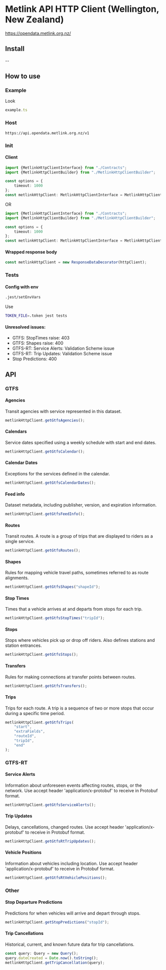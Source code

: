 # Metlink API HTTP Client (Wellington, New Zealand)
https://opendata.metlink.org.nz/

## Install

--

## How to use

### Example

Look
```ts
example.ts
```

### Host
```
https://api.opendata.metlink.org.nz/v1
```
### Init


#### Client

```ts
import {MetlinkHttpClientInterface} from "./Contracts";
import {MetlinkHttpClientBuilder} from "./MetlinkHttpClientBuilder";

const options = {
    timeout: 1000
};
const metlinkHttpClient: MetlinkHttpClientInterface = MetlinkHttpClientBuilder.buildWithAxios(token, options);
```
OR
```ts
import {MetlinkHttpClientInterface} from "./Contracts";
import {MetlinkHttpClientBuilder} from "./MetlinkHttpClientBuilder";

const options = {
    timeout: 1000
};
const metlinkHttpClient: MetlinkHttpClientInterface = MetlinkHttpClientBuilder.buildWithAxiosAndDecorate(token, options);
```
#### Wrapped response body

```ts
const metlinkHttpClient = new ResponseDataDecorator(httpClient);
```

### Tests

#### Config with env

```bash
.jest/setEnvVars
```
Use
```bash
TOKEN_FILE=.token jest tests
```

#### Unresolved issues:
- GTFS: StopTimes raise: 403
- GTFS: Shapes raise: 400
- GTFS-RT: Service Alerts: Validation Scheme issue
- GTFS-RT: Trip Updates: Validation Scheme issue
- Stop Predictions: 400

## API

### GTFS

#### Agencies

Transit agencies with service represented in this dataset.

```ts
metlinkHttpClient.getGtfsAgencies();
```

#### Calendars

Service dates specified using a weekly schedule with start and end dates.

```ts
metlinkHttpClient.getGtfsCalendar();
```

#### Calendar Dates

Exceptions for the services defined in the calendar.

```ts
metlinkHttpClient.getGtfsCalendarDates();
```

#### Feed info

Dataset metadata, including publisher, version, and expiration information.

```ts
metlinkHttpClient.getGtfsFeedInfo();
```

#### Routes
Transit routes. A route is a group of trips that are displayed to riders as a single service.

```ts
metlinkHttpClient.getGtfsRoutes();
```

#### Shapes

Rules for mapping vehicle travel paths, sometimes referred to as route alignments.

```ts
metlinkHttpClient.getGtfsShapes("shapeId");
```

#### Stop Times

Times that a vehicle arrives at and departs from stops for each trip.

```ts
metlinkHttpClient.getGtfsStopTimes("tripId");
```

#### Stops

Stops where vehicles pick up or drop off riders. Also defines stations and station entrances.

```ts
metlinkHttpClient.getGtfsStops();
```

#### Transfers

Rules for making connections at transfer points between routes.

```ts
metlinkHttpClient.getGtfsTransfers();
```

#### Trips

Trips for each route. A trip is a sequence of two or more stops that occur during a specific time period.

```ts
metlinkHttpClient.getGtfsTrips(
    "start",
    "extraFields",
    "routeId",
    "tripId",
    "end"
);
```

### GTFS-RT 

#### Service Alerts

Information about unforeseen events affecting routes, stops, or the network. Use accept header 'application/x-protobuf'
to receive in Protobuf format.

```ts
metlinkHttpClient.getGtfsServiceAlerts();
```

#### Trip Updates

Delays, cancellations, changed routes. Use accept header 'application/x-protobuf' to receive in Protobuf format.

```ts
metlinkHttpClient.getGtfsRtTripUpdates();
```

#### Vehicle Positions

Information about vehicles including location. Use accept header 'application/x-protobuf' to receive in Protobuf format.

```ts
metlinkHttpClient.getGtfsRtVehiclePositions();
```

### Other

#### Stop Departure Predictions

Predictions for when vehicles will arrive and depart through stops.

```ts
metlinkHttpClient.getStopPredictions("stopId");
```

#### Trip Cancellations

Historical, current, and known future data for trip cancellations.

```ts
const query: Query = new Query();
query.dateCreated = Date.now().toString();
metlinkHttpClient.getTripCancellation(query);
```

